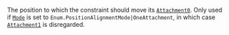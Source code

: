 The position to which the constraint should move its
[`Attachment0`](https://create.roblox.com/docs/reference/engine/classes/Constraint#Attachment0). Only used if
[`Mode`](https://create.roblox.com/docs/reference/engine/classes/AlignPosition#Mode) is set to
`Enum.PositionAlignmentMode|OneAttachment`, in which case
[`Attachment1`](https://create.roblox.com/docs/reference/engine/classes/Constraint#Attachment1) is disregarded.